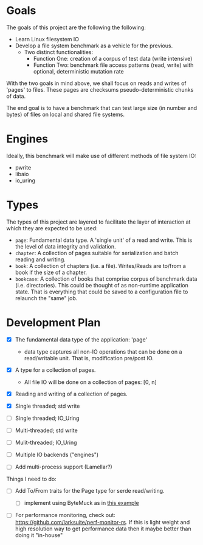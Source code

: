 
# Goals

The goals of this project are the following the following:
- Learn Linux filesystem IO
- Develop a file system benchmark as a vehicle for the previous.
    - Two distinct functionalities:
        - Function One: creation of a corpus of test data (write intensive)
        - Function Two: benchmark file access patterns (read, write) with optional, deterministic mutation rate 
        
With the two goals in mind above, we shall focus on reads and writes of 'pages' to files. These pages are checksums pseudo-deterministic chunks of data.

The end goal is to have a benchmark that can test large size (in number and bytes) of files on local and shared file systems.

# Engines

Ideally, this benchmark will make use of different methods of file system IO: 
- pwrite
- libaio
- io_uring

# Types

The types of this project are layered to facilitate the layer of interaction at which they are expected to be used:
- `page`: Fundamental data type. A 'single unit' of a read and write. This is the level of data integrity and validation.
- `chapter`: A collection of pages suitable for serialization and batch reading and writing.
- `book`: A collection of chapters (i.e. a file). Writes/Reads are to/from a book if the size of a chapter.
- `bookcase`: A collection of books that comprise corpus of benchmark data (i.e. directories). This could be thought of as non-runtime application state. That is everything that could be saved to a configuration file to relaunch the "same" job.

# Development Plan

- [X] The fundamental data type of the application: 'page' 
    - data type captures all non-IO operations that can be done on a read/writable unit. That is, modification pre/post IO.
- [X] A type for a collection of pages.
    - All file IO will be done on a collection of pages: [0, n]
- [X] Reading and writing of a collection of pages.
- [X] Single threaded; std write
- [ ] Single threaded; IO_Uring
- [ ] Multi-threaded; std write
- [ ] Mulit-threaded; IO_Uring
- [ ] Multiple IO backends ("engines")
- [ ] Add multi-process support (Lamellar?)


Things I need to do:
- [ ] Add To/From traits for the Page<WORDS> type for serde read/writing.
    - [ ] implement using ByteMuck as in [this example](https://github.com/MolotovCherry/virtual-display-rs/blob/e449630774ab2ae73db056bbf7062708cc118318/virtual-display-driver/src/edid.rs#L31C32-L31C50)
- [ ] For performance monitoring, check out: https://github.com/larksuite/perf-monitor-rs. If this is light weight and high resolution way to get performance data then it maybe better than doing it "in-house"

